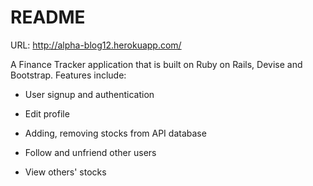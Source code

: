 # README
URL: http://alpha-blog12.herokuapp.com/


A Finance Tracker application that is built on Ruby on Rails, Devise and Bootstrap. Features include:

* User signup and authentication

* Edit profile

* Adding, removing stocks from API database

* Follow and unfriend other users

* View others' stocks
